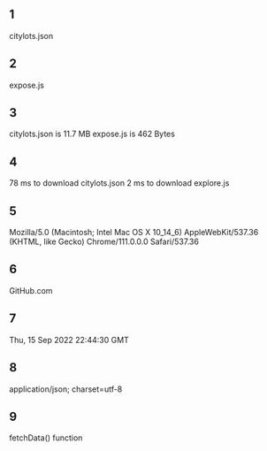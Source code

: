 ## 1 
citylots.json

## 2
expose.js

## 3
citylots.json is 11.7 MB
expose.js is 462 Bytes

## 4
78 ms to download citylots.json
2 ms to download explore.js

## 5
Mozilla/5.0 (Macintosh; Intel Mac OS X 10_14_6) AppleWebKit/537.36 (KHTML, like Gecko) Chrome/111.0.0.0 Safari/537.36

## 6
GitHub.com

## 7 
Thu, 15 Sep 2022 22:44:30 GMT

## 8 
application/json; charset=utf-8

## 9 
fetchData() function
